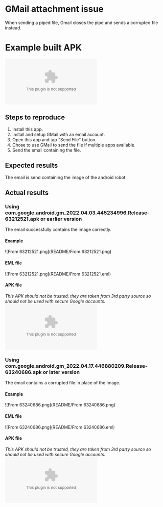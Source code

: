 # GMail attachment issue
When sending a piped file, Gmail closes the pipe and sends a corrupted file instead.

# Example built APK
![app-debug.apk](README/app-debug.apk)

## Steps to reproduce
1. Install this app.
2. Install and setup GMail with an email account.
3. Open this app and tap "Send File" button.
4. Chose to use GMail to send the file if multiple apps available.
5. Send the email containing the file.

## Expected results
The email is send containing the image of the android robot

## Actual results
### Using com.google.android.gm_2022.04.03.445234996.Release-63212521.apk or earlier version
The email successfully contains the image correctly.

#### Example
![From 63212521.png](README/From 63212521.png)

#### EML file
![From 63212521.png](README/From 63212521.eml)

#### APK file
*This APK should not be trusted, they are taken from 3rd party source so should not be used with secure Google accounts.*
![com.google.android.gm_2022.04.03.445234996.Release-63212521.apk](README/com.google.android.gm_2022.04.03.445234996.Release-63212521.apk)

### Using com.google.android.gm_2022.04.17.446880209.Release-63240686.apk or later version
The email contains a corrupted file in place of the image.

#### Example
![From 63240686.png](README/From 63240686.png)

#### EML file
![From 63240686.png](README/From 63240686.eml)

#### APK file
*This APK should not be trusted, they are taken from 3rd party source so should not be used with secure Google accounts.*
![com.google.android.gm_2022.04.17.446880209.Release-63240686.apk](README/com.google.android.gm_2022.04.17.446880209.Release-63240686.apk)
